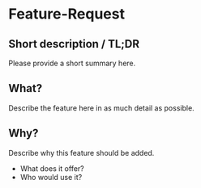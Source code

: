 # Feature-Request

## Short description / TL;DR

Please provide a short summary here.

## What?

Describe the feature here in as much detail as possible.

## Why?

Describe why this feature should be added.

* What does it offer?
* Who would use it?
